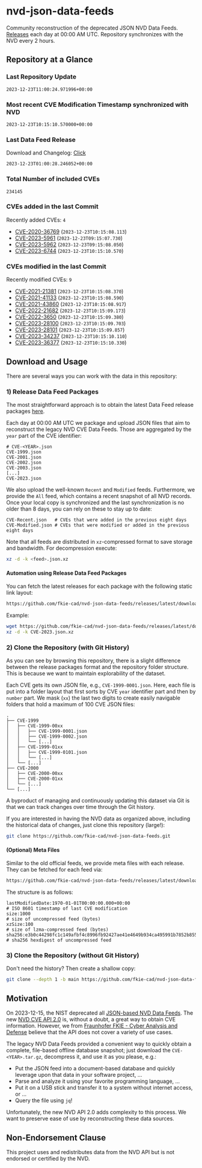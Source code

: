 # nvd-json-data-feeds

Community reconstruction of the deprecated JSON NVD Data Feeds. 
[Releases](https://github.com/fkie-cad/nvd-json-data-feeds/releases/latest) each day at 00:00 AM UTC.
Repository synchronizes with the NVD every 2 hours.

## Repository at a Glance

### Last Repository Update

```plain
2023-12-23T11:00:24.971996+00:00
```

### Most recent CVE Modification Timestamp synchronized with NVD

```plain
2023-12-23T10:15:10.570000+00:00
```

### Last Data Feed Release

Download and Changelog: [Click](https://github.com/fkie-cad/nvd-json-data-feeds/releases/latest)

```plain
2023-12-23T01:00:28.246052+00:00
```

### Total Number of included CVEs

```plain
234145
```

### CVEs added in the last Commit

Recently added CVEs: `4`

* [CVE-2020-36769](CVE-2020/CVE-2020-367xx/CVE-2020-36769.json) (`2023-12-23T10:15:08.113`)
* [CVE-2023-5961](CVE-2023/CVE-2023-59xx/CVE-2023-5961.json) (`2023-12-23T09:15:07.730`)
* [CVE-2023-5962](CVE-2023/CVE-2023-59xx/CVE-2023-5962.json) (`2023-12-23T09:15:08.050`)
* [CVE-2023-6744](CVE-2023/CVE-2023-67xx/CVE-2023-6744.json) (`2023-12-23T10:15:10.570`)


### CVEs modified in the last Commit

Recently modified CVEs: `9`

* [CVE-2021-21381](CVE-2021/CVE-2021-213xx/CVE-2021-21381.json) (`2023-12-23T10:15:08.370`)
* [CVE-2021-41133](CVE-2021/CVE-2021-411xx/CVE-2021-41133.json) (`2023-12-23T10:15:08.590`)
* [CVE-2021-43860](CVE-2021/CVE-2021-438xx/CVE-2021-43860.json) (`2023-12-23T10:15:08.917`)
* [CVE-2022-21682](CVE-2022/CVE-2022-216xx/CVE-2022-21682.json) (`2023-12-23T10:15:09.173`)
* [CVE-2022-3650](CVE-2022/CVE-2022-36xx/CVE-2022-3650.json) (`2023-12-23T10:15:09.380`)
* [CVE-2023-28100](CVE-2023/CVE-2023-281xx/CVE-2023-28100.json) (`2023-12-23T10:15:09.703`)
* [CVE-2023-28101](CVE-2023/CVE-2023-281xx/CVE-2023-28101.json) (`2023-12-23T10:15:09.857`)
* [CVE-2023-34237](CVE-2023/CVE-2023-342xx/CVE-2023-34237.json) (`2023-12-23T10:15:10.110`)
* [CVE-2023-36377](CVE-2023/CVE-2023-363xx/CVE-2023-36377.json) (`2023-12-23T10:15:10.330`)


## Download and Usage

There are several ways you can work with the data in this repository:

### 1) Release Data Feed Packages

The most straightforward approach is to obtain the latest Data Feed release packages [here](https://github.com/fkie-cad/nvd-json-data-feeds/releases/latest).

Each day at 00:00 AM UTC we package and upload JSON files that aim to reconstruct the legacy NVD CVE Data Feeds.
Those are aggregated by the `year` part of the CVE identifier:

```
# CVE-<YEAR>.json
CVE-1999.json
CVE-2001.json
CVE-2002.json
CVE-2003.json
[...]
CVE-2023.json
```

We also upload the well-known `Recent` and `Modified` feeds.
Furthermore, we provide the `All` feed, which contains a recent snapshot of all NVD records.
Once your local copy is synchronized and the last synchronization is no older than 8 days, you can rely on these to stay up to date:

```plain
CVE-Recent.json   # CVEs that were added in the previous eight days
CVE-Modified.json # CVEs that were modified or added in the previous eight days
```

Note that all feeds are distributed in `xz`-compressed format to save storage and bandwidth.
For decompression execute:

```sh
xz -d -k <feed>.json.xz
```


#### Automation using Release Data Feed Packages

You can fetch the latest releases for each package with the following static link layout:

```sh
https://github.com/fkie-cad/nvd-json-data-feeds/releases/latest/download/CVE-<YEAR>.json.xz
```

Example:

```sh
wget https://github.com/fkie-cad/nvd-json-data-feeds/releases/latest/download/CVE-2023.json.xz
xz -d -k CVE-2023.json.xz
```



### 2) Clone the Repository (with Git History)

As you can see by browsing this repository, there is a slight difference between the release packages format and the repository folder structure.
This is because we want to maintain explorability of the dataset.

Each CVE gets its own JSON file, e.g., `CVE-1999-0001.json`.
Here, each file is put into a folder layout that first sorts by CVE `year` identifier part and then by `number` part.
We mask (`xx`) the last two digits to create easily navigable folders that hold a maximum of 100 CVE JSON files:

```plain
.
├── CVE-1999
│   ├── CVE-1999-00xx
│   │   ├── CVE-1999-0001.json
│   │   ├── CVE-1999-0002.json
│   │   └── [...]
│   ├── CVE-1999-01xx
│   │   ├── CVE-1999-0101.json
│   │   └── [...]
│   └── [...]
├── CVE-2000
│   ├── CVE-2000-00xx
│   ├── CVE-2000-01xx
│   └── [...]
└── [...]
```

A byproduct of managing and continuously updating this dataset via Git is that we can track changes over time through the Git history.

If you are interested in having the NVD data as organized above, including the historical data of changes, just clone this repository (large!):

```sh
git clone https://github.com/fkie-cad/nvd-json-data-feeds.git
```

#### (Optional) Meta Files

Similar to the old official feeds, we provide meta files with each release. They can be fetched for each feed via:

```sh
https://github.com/fkie-cad/nvd-json-data-feeds/releases/latest/download/CVE-<YEAR>.meta
```

The structure is as follows:

```plain
lastModifiedDate:1970-01-01T00:00:00.000+00:00                          # ISO 8601 timestamp of last CVE modification
size:1000                                                               # size of uncompressed feed (bytes)
xzSize:100                                                              # size of lzma-compressed feed (bytes)
sha256:e3b0c44298fc1c149afbf4c8996fb92427ae41e4649b934ca495991b7852b855 # sha256 hexdigest of uncompressed feed
```


### 3) Clone the Repository (without Git History)

Don't need the history? Then create a shallow copy:

```sh
git clone --depth 1 -b main https://github.com/fkie-cad/nvd-json-data-feeds.git
```

## Motivation

On 2023-12-15, the NIST deprecated all [JSON-based NVD Data Feeds](https://nvd.nist.gov/vuln/data-feeds#divRetirementBanner-1).
The new [NVD CVE API 2.0](https://nvd.nist.gov/developers/vulnerabilities) is, without a doubt, a great way to obtain CVE information.
However, we from [Fraunhofer FKIE - Cyber Analysis and Defense](https://www.fkie.fraunhofer.de/en/departments/cad.html) believe that the API does not cover a variety of use cases.

The legacy NVD Data Feeds provided a convenient way to quickly obtain a complete, file-based offline database snapshot; just download the `CVE-<YEAR>.tar.gz`, decompress it, and use it as you please, e.g.:

* Put the JSON feed into a document-based database and quickly leverage upon that data in your software project, ...
* Parse and analyze it using your favorite programming language, ...
* Put it on a USB stick and transfer it to a system without internet access, or ...
* Query the file using `jq`!

Unfortunately, the new NVD API 2.0 adds complexity to this process.
We want to preserve ease of use by reconstructing these data sources.

## Non-Endorsement Clause

This project uses and redistributes data from the NVD API but is not endorsed or certified by the NVD.